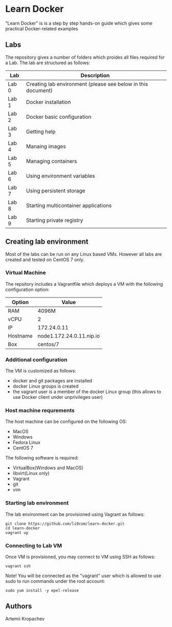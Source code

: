 # Learn Docker
"Learn Docker" is is a step by step hands-on guide which gives some practical Docker-related examples


## Labs
The repository gives a number of folders which proides all files required for a Lab.
The lab are structured as follows:

Lab    | Description
------ | -----------
Lab 0  | Creating lab environment (please see below in this document)
Lab 1  | Docker installation
Lab 2  | Docker basic configuration 
Lab 3  | Getting help
Lab 4  | Manaing images
Lab 5  | Managing containers
Lab 6  | Using environment variables
Lab 7  | Using persistent storage
Lab 8  | Starting multicontainer applications
Lab 9  | Starting private registry


## Creating lab environment
Most of the labs can be run on any Linux based VMs. However all labs are created and tested on CentOS 7 only.

### Virtual Machine
The repsitory includes a Vagrantfile which deploys a VM with the following configuration option:

Option   | Value
-------- | -----
RAM      | 4096M
vCPU     | 2
IP       | 172.24.0.11
Hostname | node1.172.24.0.11.nip.io
Box      | centos/7

### Additional configuration

The VM is customized as follows:
- docker and git packages are installed
- docker Linux groups is created
- the vagrant user is a member of the docker Linux group (this allows to use Docker client under unprivileges user)


### Host machine requrements

The host machine can be configured on the following OS:
- MacOS
- Windows
- Fedora Linux
- CentOS 7

The following software is required:
- VirtualBox(Windows and MacOS)
- libvirt(Linux only)
- Vagrant
- git
- vim


### Starting lab environment
The lab environment can be provisioned using Vagrant as follows:

```
git clone https://github.com/li9com/learn-docker.git
cd learn-docker
vagrant up
```

### Connecting to Lab VM

Once VM is provisioned, you may connect to VM using SSH as follows:

```
vagrant ssh
```

Note! You will be connected as the "vagrant" user which is allowed to use sudo to run commands under the root account:

```
sudo yum install -y epel-release
```


## Authors
Artemii Kropachev



